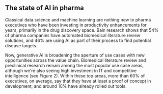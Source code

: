 ## The state of AI in pharma

Classical data science and machine learning are nothing new to pharma executives who have been investing in productivity enhancements for years, primarily in the drug discovery space. Bain research shows that 54% of pharma companies have automated biomedical literature review solutions, and 46% are using AI as part of their process to find potential disease targets.

Now, generative AI is broadening the aperture of use cases with new opportunities across the value chain. Biomedical literature review and preclinical research remain among the most popular use case areas, although we're also seeing high investment in IT and competitive intelligence (see Figure 2). Within these top areas, more than 60% of executives, on average, say that they have at least a proof of concept in development, and around 10% have already rolled out tools.